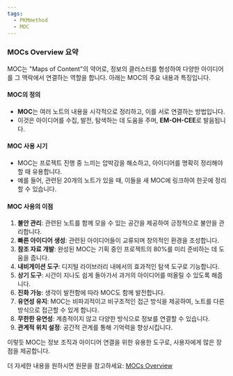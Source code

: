 ```yaml
---
tags:
  - PKMmethod
  - MOC
---
```


### MOCs Overview 요약
MOC는 "Maps of Content"의 약어로, 정보의 클러스터를 형성하여 다양한 아이디어를 그 맥락에서 연결하는 역할을 합니다. 아래는 MOC의 주요 내용과 특징입니다.

#### MOC의 정의
- **MOC**는 여러 노트의 내용을 시각적으로 정리하고, 이를 서로 연결하는 방법입니다. 
- 이것은 아이디어를 수집, 발전, 탐색하는 데 도움을 주며, **EM-OH-CEE**로 발음됩니다.

#### MOC 사용 시기
- MOC는 프로젝트 진행 중 느끼는 압박감을 해소하고, 아이디어를 명확히 정리해야 할 때 유용합니다.
- 예를 들어, 관련된 20개의 노트가 있을 때, 이들을 새 MOC에 링크하여 한곳에 정리할 수 있습니다.

#### MOC 사용의 이점
1. **불안 관리**: 관련된 노트를 함께 모을 수 있는 공간을 제공하여 긍정적으로 불안을 관리합니다.
2. **빠른 아이디어 생성**: 관련된 아이디어들이 교류되며 창의적인 환경을 조성합니다.
3. **참조 자료 개발**: 완성된 MOC는 기획 중인 프로젝트의 80%를 미리 준비하는 데 도움을 줍니다.
4. **내비게이션 도구**: 디지털 라이브러리 내에서의 효과적인 탐색 도구로 기능합니다.
5. **상기 도구**: 시간이 지나도 쉽게 돌아가서 과거의 아이디어를 떠올릴 수 있도록 해줍니다.
6. **진화 가능**: 생각이 발전함에 따라 MOC도 함께 발전합니다.
7. **유연성 유지**: MOC는 비파괴적이고 비구조적인 접근 방식을 제공하여, 노트를 다른 방식으로 접근할 수 있게 합니다.
8. **무한한 유연성**: 계층적이지 않고 다양한 방식으로 정보를 연결할 수 있습니다.
9. **관계적 위치 설정**: 공간적 관계를 통해 기억력을 향상시킵니다.

이렇듯 MOC는 정보 조직과 아이디어 연결을 위한 유용한 도구로, 사용자에게 많은 장점을 제공합니다. 

더 자세한 내용을 원하시면 원문을 참고하세요: [MOCs Overview](https://notes.linkingyourthinking.com/Cards/MOCs+Overview) 